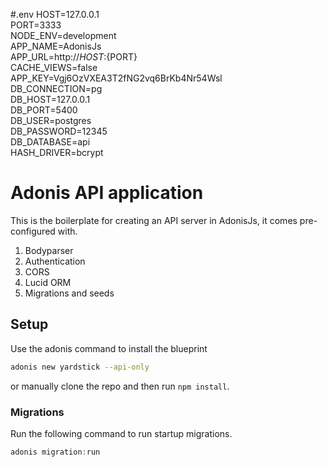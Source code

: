 #.env
HOST=127.0.0.1 <br>
PORT=3333 <br> 
NODE_ENV=development <br>
APP_NAME=AdonisJs <br>
APP_URL=http://${HOST}:${PORT} <br>
CACHE_VIEWS=false <br>
APP_KEY=Vgj6OzVXEA3T2fNG2vq6BrKb4Nr54Wsl <br>
DB_CONNECTION=pg <br>
DB_HOST=127.0.0.1 <br>
DB_PORT=5400 <br>
DB_USER=postgres <br>
DB_PASSWORD=12345 <br>
DB_DATABASE=api <br>
HASH_DRIVER=bcrypt <br>

# Adonis API application

This is the boilerplate for creating an API server in AdonisJs, it comes pre-configured with.

1. Bodyparser
2. Authentication
3. CORS
4. Lucid ORM
5. Migrations and seeds

## Setup

Use the adonis command to install the blueprint

```bash
adonis new yardstick --api-only
```

or manually clone the repo and then run `npm install`.


### Migrations

Run the following command to run startup migrations.

```js
adonis migration:run
```

